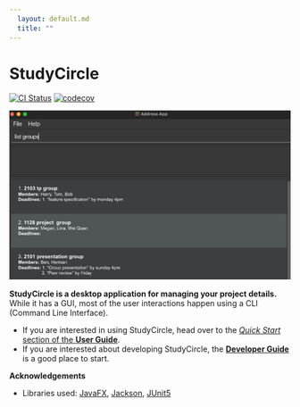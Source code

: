 ```yaml
---
  layout: default.md
  title: ""
---
```


# StudyCircle

[![CI Status](https://github.com/se-edu/addressbook-level3/workflows/Java%20CI/badge.svg)](https://github.com/se-edu/addressbook-level3/actions)
[![codecov](https://codecov.io/gh/se-edu/addressbook-level3/branch/master/graph/badge.svg)](https://codecov.io/gh/se-edu/addressbook-level3)

![Ui](images/Ui.png)

**StudyCircle is a desktop application for managing your project details.** While it has a GUI, most of the user interactions happen using a CLI (Command Line Interface).

* If you are interested in using StudyCircle, head over to the [_Quick Start_ section of the **User Guide**](UserGuide.html#quick-start).
* If you are interested about developing StudyCircle, the [**Developer Guide**](DeveloperGuide.html) is a good place to start.


**Acknowledgements**

* Libraries used: [JavaFX](https://openjfx.io/), [Jackson](https://github.com/FasterXML/jackson), [JUnit5](https://github.com/junit-team/junit5)

